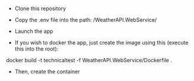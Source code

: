 - Clone this repository
- Copy the .env file into the path: /WeatherAPI.WebService/
- Launch the app

- If you wish to docker the app, just create the image using this (execute this into the root):

docker build -t technicaltest -f WeatherAPI.WebService/Dockerfile . 

- Then, create the container
